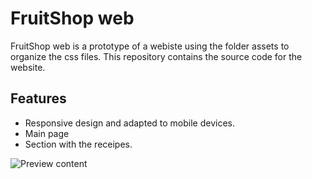 # **FruitShop web**

FruitShop web is a prototype of a webiste using the folder assets to organize the css files. This repository contains the source code for the website.
## Features

- Responsive design and adapted to mobile devices.
- Main page
- Section with the receipes.

![Preview content](https://i.imgur.com/8yDPawD.png)